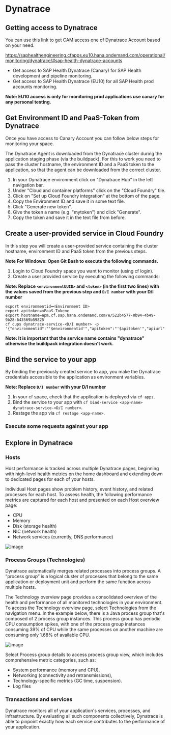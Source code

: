 # Dynatrace


## Getting access to Dynatrace

You can use this link to get CAM access one of Dynatrace Account based on your need.

https://saphealthengineering.cfapps.eu10.hana.ondemand.com/operational/monitoring/dynatrace/#sap-health-dynatrace-accounts

  - Get access to SAP Health Dynatrace (Canary) for SAP Health development and pipeline monitoring.
  - Get access to SAP Health Dynatrace (EU10) for all SAP Health prod accounts monitoring.

**Note: EU10 access is only for monitoring prod applications use canary for any personal testing.**  

## Get Environment ID and PaaS-Token from Dynatrace

Once you have access to Canary Account you can follow below steps for monitoring your space.

The Dynatrace Agent is downloaded from the Dynatrace cluster during the application staging phase (via the buildpack). For this to work you need to pass the cluster hostname, the environment ID and a PaaS token to the application, so that the agent can be downloaded from the correct cluster. 

1. In your Dynatrace environment click on "Dynatrace Hub" in the left navigation bar.
2. Under "Cloud and container platforms" click on the "Cloud Foundry" tile.
3. Click on "Set up Cloud Foundry integration" at the bottom of the page.
3. Copy the Environment ID and save it in some text file.
4. Click "Generate new token".
5. Give the token a name (e.g. "mytoken") and click "Generate".
6. Copy the token and save it in the text file from before.

## Create a user-provided service in Cloud Foundry

In this step you will create a user-provided service containing the cluster hostname, environment ID and PaaS token from the previous steps.

**Note For Windows: Open Git Bash to execute the following commands.**

1. Login to Cloud Foundry space you want to monitor (using cf login).
2. Create a user provided service by executing the following commands:

**Note: Replace `<environmentUUID>` and `<token>` (in the first two lines) with the values saved from the previous step and `D/I number` with your D/I number**  
  
   ```
   export environmentid=<Environment ID>
   export apitoken=<PaaS-Token>
   export hostname=apm.cf.sap.hana.ondemand.com/e/522b4577-0b94-4b49-9b28-643569b59825
   cf cups dynatrace-service-<D/I number> -p '{"environmentid":"'$environmentid'","apitoken":"'$apitoken'","apiurl":"https://'$hostname'/e/'$environmentid'/api"}'
   ```

**Note: It is important that the service name contains "dynatrace" otherwise the buildpack integration doesn't work.**

## Bind the service to your app

By binding the previously created service to app, you make the Dynatrace credentials accessible to the application as environment variables. 

**Note: Replace `D/I number` with your D/I number**  
          
1. In your cf space, check that the application is deployed via `cf apps`.
2. Bind the service to your app with `cf bind-service <app-name> dynatrace-service-<D/I number>`.
3. Restage the app via `cf restage <app-name>`.

### Execute some requests against your app

## Explore in Dynatrace

### Hosts

Host performance is tracked across multiple Dynatrace pages, beginning with high-level health metrics on the home dashboard and extending down to dedicated pages for each of your hosts.

Individual Host pages show problem history, event history, and related processes for each host. To assess health, the following performance metrics are captured for each host and presented on each Host overview page:

- CPU
- Memory
- Disk (storage health)
- NIC (network health)
- Network services (currently, DNS performance)

![image](https://user-images.githubusercontent.com/25520466/127394120-b8ea3eeb-d5a8-415e-81d0-87c93697cc96.png)

### Process Groups (Technologies)

Dynatrace automatically merges related processes into process groups. A “process group” is a logical cluster of processes that belong to the same application or deployment unit and perform the same function across multiple hosts.

The Technology overview page provides a consolidated overview of the health and performance of all monitored technologies in your environment. To access the Technology overview page, select Technologies from the navigation menu.
In the example below, there is a Java process group that's composed of 2 process group instances. This process group has periodic CPU consumption spikes, with one of the process group instances consuming 39% of CPU while the same processes on another machine are consuming only 1.68% of available CPU.

![image](https://user-images.githubusercontent.com/25520466/127394785-a5e00785-8bcc-428c-b806-1ce3e1369581.png)

Select Process group details to access process group view, which includes comprehensive metric categories, such as:

- System performance (memory and CPU),
- Networking (connectivity and retransmissions),
- Technology-specific metrics (GC time, suspension).
- Log files

### Transactions and services

Dynatrace monitors all of your application's services, processes, and infrastructure. By evaluating all such components collectively, Dynatrace is able to pinpoint exactly how each service contributes to the performance of your application.
